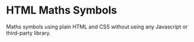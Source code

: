 
# HTML Maths Symbols

Maths symbols using plain HTML and CSS without using any Javascript or third-party library.
